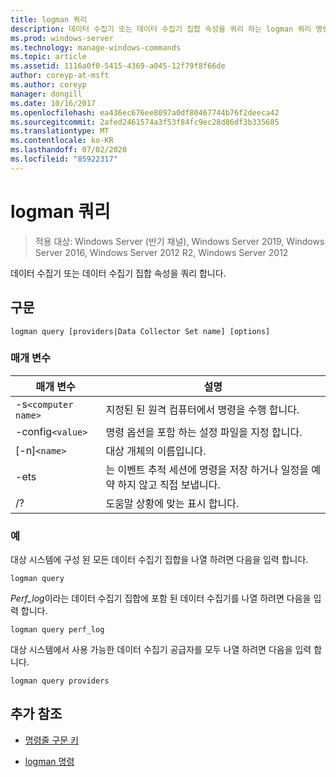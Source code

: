 ```yaml
---
title: logman 쿼리
description: 데이터 수집기 또는 데이터 수집기 집합 속성을 쿼리 하는 logman 쿼리 명령에 대 한 참조 문서입니다.
ms.prod: windows-server
ms.technology: manage-windows-commands
ms.topic: article
ms.assetid: 1116a0f0-5415-4369-a045-12f79f8f66de
author: coreyp-at-msft
ms.author: coreyp
manager: dongill
ms.date: 10/16/2017
ms.openlocfilehash: ea436ec676ee8097a0df80467744b76f2deeca42
ms.sourcegitcommit: 2afed2461574a3f53f84fc9ec28d86df3b335685
ms.translationtype: MT
ms.contentlocale: ko-KR
ms.lasthandoff: 07/02/2020
ms.locfileid: "85922317"
---
```

# <a name="logman-query"></a>logman 쿼리

> 적용 대상: Windows Server (반기 채널), Windows Server 2019, Windows Server 2016, Windows Server 2012 R2, Windows Server 2012

데이터 수집기 또는 데이터 수집기 집합 속성을 쿼리 합니다.

## <a name="syntax"></a>구문

```
logman query [providers|Data Collector Set name] [options]
```

### <a name="parameters"></a>매개 변수

| 매개 변수 | 설명 |
| --------- | ----------- |
| -s`<computer name>` | 지정된 된 원격 컴퓨터에서 명령을 수행 합니다. |
| -config`<value>` | 명령 옵션을 포함 하는 설정 파일을 지정 합니다. |
| [-n]`<name>` | 대상 개체의 이름입니다. |
| -ets | 는 이벤트 추적 세션에 명령을 저장 하거나 일정을 예약 하지 않고 직접 보냅니다. |
| /? | 도움말 상황에 맞는 표시 합니다. |

### <a name="examples"></a>예

대상 시스템에 구성 된 모든 데이터 수집기 집합을 나열 하려면 다음을 입력 합니다.

```
logman query
```

*Perf_log*이라는 데이터 수집기 집합에 포함 된 데이터 수집기를 나열 하려면 다음을 입력 합니다.

```
logman query perf_log
```

대상 시스템에서 사용 가능한 데이터 수집기 공급자를 모두 나열 하려면 다음을 입력 합니다.

```
logman query providers
```

## <a name="additional-references"></a>추가 참조

- [명령줄 구문 키](command-line-syntax-key.md)

- [logman 명령](logman.md)
